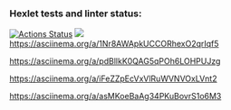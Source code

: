 ### Hexlet tests and linter status:
[![Actions Status](https://github.com/Makeev095/python-project-lvl1/workflows/hexlet-check/badge.svg)](https://github.com/Makeev095/python-project-lvl1/actions)
<a href="https://codeclimate.com/github/Makeev095/python-project-lvl1/maintainability"><img src="https://api.codeclimate.com/v1/badges/5f6674cf2a85a4465c3f/maintainability" /></a>
https://asciinema.org/a/1Nr8AWApkUCCORhexO2qrIqf5

https://asciinema.org/a/pdBllkK0QAG5qPOh6LOHPUJzg

https://asciinema.org/a/iFeZZpEcVxVlRuWVNVOxLVnt2

https://asciinema.org/a/asMKoeBaAg34PKuBovrS1o6M3